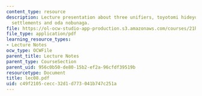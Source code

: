 ```yaml
---
content_type: resource
description: Lecture presentation about three unifiers, toyotomi hideyoshi, political
  settlements and oda nobunaga.
file: https://ol-ocw-studio-app-production.s3.amazonaws.com/courses/21h-522-japan-in-the-age-of-the-samurai-history-and-film-fall-2006/c49f2105cecc32d1d773041b747c251a_lec08.pdf
file_type: application/pdf
learning_resource_types:
- Lecture Notes
ocw_type: OCWFile
parent_title: Lecture Notes
parent_type: CourseSection
parent_uid: 956c0b50-de80-15b2-ef2a-96cfdf39519b
resourcetype: Document
title: lec08.pdf
uid: c49f2105-cecc-32d1-d773-041b747c251a
---
```

